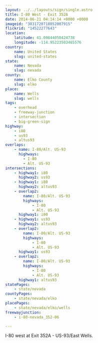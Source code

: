 ```yaml
---
layout: ../../layouts/sign/single.astro
title: I-80 West - Exit 352A
date: 2014-06-21 04:14:14 +0000 +0000
imageid: "3831720718052007915"
flickrid: "14522277643"
location:
    latitude: 41.09844050424738
    longitude: -114.95223503465576
country:
    name: United States
    slug: united-states
state:
    name: Nevada
    slug: nevada
county:
    name: Elko County
    slug: elko
place:
    name: Wells
    slug: wells
tags:
    - overhead
    - freeway-junction
    - intersection
    - big-green-sign
highway:
    - i80
    - us93
    - altus93
overlaps:
    - name: I-80/Alt. US-93
      highways:
        - I-80
        - Alt. US-93
intersections:
    - highway1: i80
      highway2: us93
    - highway1: i80
      highway2: altus93
    - overlap2:
        name: I-80/Alt. US-93
        highways:
            - I-80
            - Alt. US-93
      highway1: i80
    - highway1: us93
      highway2: altus93
    - overlap2:
        name: I-80/Alt. US-93
        highways:
            - I-80
            - Alt. US-93
      highway1: us93
    - overlap2:
        name: I-80/Alt. US-93
        highways:
            - I-80
            - Alt. US-93
      highway1: altus93
statePages:
    - state/nevada
countyPages:
    - state/nevada/elko
placePages:
    - state/nevada/elko/wells
freewayjunction:
    - i-80-nevada_352-06

---
```

I-80 west at Exit 352A - US-93/East Wells.
